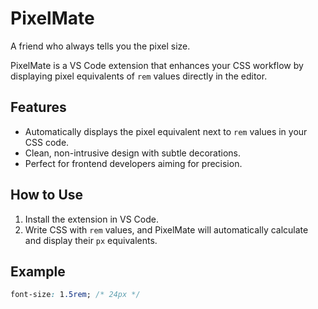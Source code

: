 # PixelMate
A friend who always tells you the pixel size.

PixelMate is a VS Code extension that enhances your CSS workflow by displaying pixel equivalents of `rem` values directly in the editor.

## Features

- Automatically displays the pixel equivalent next to `rem` values in your CSS code.
- Clean, non-intrusive design with subtle decorations.
- Perfect for frontend developers aiming for precision.

## How to Use

1. Install the extension in VS Code.
2. Write CSS with `rem` values, and PixelMate will automatically calculate and display their `px` equivalents.

## Example

```css
font-size: 1.5rem; /* 24px */
